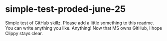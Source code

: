 # simple-test-proded-june-25
Simple test of GitHub skillz. Please add a little something to this readme. You can write anything you like. Anything!
Now that MS owns GitHub, I hope Clippy stays clear.

